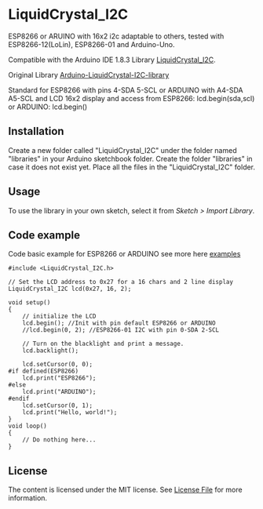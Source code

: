 # LiquidCrystal_I2C
ESP8266 or ARUINO with 16x2 i2c adaptable to others, tested with ESP8266-12(LoLin), ESP8266-01 and Arduino-Uno.

Compatible with the Arduino IDE 1.8.3 Library [LiquidCrystal_I2C](https://github.com/lucasmaziero/LiquidCrystal_I2C).

Original Library [Arduino-LiquidCrystal-I2C-library](https://github.com/fdebrabander/Arduino-LiquidCrystal-I2C-library)

Standard for ESP8266 with pins 4-SDA 5-SCL or ARDUINO with A4-SDA A5-SCL and LCD 16x2 display
and access from ESP8266: lcd.begin(sda,scl) or ARDUINO: lcd.begin()

## Installation
Create a new folder called "LiquidCrystal_I2C" under the folder named "libraries" in your Arduino sketchbook folder.
Create the folder "libraries" in case it does not exist yet. Place all the files in the "LiquidCrystal_I2C" folder.

## Usage
To use the library in your own sketch, select it from *Sketch > Import Library*.

## Code example

Code basic example for ESP8266 or ARDUINO see more here [examples](examples)
```Arduino
#include <LiquidCrystal_I2C.h>

// Set the LCD address to 0x27 for a 16 chars and 2 line display
LiquidCrystal_I2C lcd(0x27, 16, 2);

void setup()
{
	// initialize the LCD
  	lcd.begin(); //Init with pin default ESP8266 or ARDUINO
  	//lcd.begin(0, 2); //ESP8266-01 I2C with pin 0-SDA 2-SCL

  	// Turn on the blacklight and print a message.
  	lcd.backlight();
  
  	lcd.setCursor(0, 0);
#if defined(ESP8266)
  	lcd.print("ESP8266");
#else
  	lcd.print("ARDUINO");
#endif
  	lcd.setCursor(0, 1);
  	lcd.print("Hello, world!");
}
void loop()
{
	// Do nothing here...
}
```
## License

The content is licensed under the MIT license. See [License File](LICENSE) for more information.
